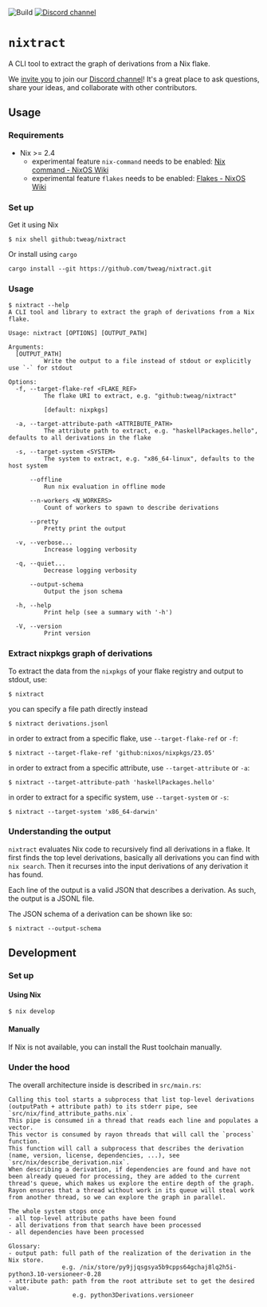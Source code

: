 ![Build](https://img.shields.io/github/actions/workflow/status/tweag/nixtract/build_nix.yml
) [![Discord channel](https://img.shields.io/discord/1174731094726295632)](https://discord.gg/53XwX7Ft)

# `nixtract`

A CLI tool to extract the graph of derivations from a Nix flake.

We [invite you](https://discord.gg/53XwX7Ft) to join our [Discord channel](https://discord.com/channels/1174731094726295632/1183682765212897280)! It's a great place to ask questions, share your ideas, and collaborate with other contributors.

## Usage

### Requirements

* Nix >= 2.4
  * experimental feature `nix-command` needs to be enabled: [Nix command - NixOS Wiki](https://nixos.wiki/wiki/Nix_command)
  * experimental feature `flakes` needs to be enabled: [Flakes - NixOS Wiki](https://nixos.wiki/wiki/Flakes)

### Set up

Get it using Nix

```console
$ nix shell github:tweag/nixtract
```

Or install using `cargo`

```console
cargo install --git https://github.com/tweag/nixtract.git
```

### Usage

```console
$ nixtract --help
A CLI tool and library to extract the graph of derivations from a Nix flake.

Usage: nixtract [OPTIONS] [OUTPUT_PATH]

Arguments:
  [OUTPUT_PATH]
          Write the output to a file instead of stdout or explicitly use `-` for stdout

Options:
  -f, --target-flake-ref <FLAKE_REF>
          The flake URI to extract, e.g. "github:tweag/nixtract"

          [default: nixpkgs]

  -a, --target-attribute-path <ATTRIBUTE_PATH>
          The attribute path to extract, e.g. "haskellPackages.hello", defaults to all derivations in the flake

  -s, --target-system <SYSTEM>
          The system to extract, e.g. "x86_64-linux", defaults to the host system

      --offline
          Run nix evaluation in offline mode

      --n-workers <N_WORKERS>
          Count of workers to spawn to describe derivations

      --pretty
          Pretty print the output

  -v, --verbose...
          Increase logging verbosity

  -q, --quiet...
          Decrease logging verbosity

      --output-schema
          Output the json schema

  -h, --help
          Print help (see a summary with '-h')

  -V, --version
          Print version
```

### Extract nixpkgs graph of derivations

To extract the data from the `nixpkgs` of your flake registry and output to stdout, use:

```console
$ nixtract
```

you can specify a file path directly instead

```console
$ nixtract derivations.jsonl
```

in order to extract from a specific flake, use `--target-flake-ref` or `-f`:

```console
$ nixtract --target-flake-ref 'github:nixos/nixpkgs/23.05'
```

in order to extract from a specific attribute, use `--target-attribute` or `-a`:

```console
$ nixtract --target-attribute-path 'haskellPackages.hello'
```

in order to extract for a specific system, use `--target-system` or `-s`:

```console
$ nixtract --target-system 'x86_64-darwin'
```

### Understanding the output

`nixtract` evaluates Nix code to recursively find all derivations in a flake.
It first finds the top level derivations, basically all derivations you can find with `nix search`.
Then it recurses into the input derivations of any derivation it has found.

Each line of the output is a valid JSON that describes a derivation.
As such, the output is a JSONL file.

The JSON schema of a derivation can be shown like so:

```console
$ nixtract --output-schema
```

## Development

### Set up

#### Using Nix
```console
$ nix develop
```

#### Manually
If Nix is not available, you can install the Rust toolchain manually.

### Under the hood

The overall architecture inside is described in `src/main.rs`:

```
Calling this tool starts a subprocess that list top-level derivations (outputPath + attribute path) to its stderr pipe, see `src/nix/find_attribute_paths.nix`.
This pipe is consumed in a thread that reads each line and populates a vector.
This vector is consumed by rayon threads that will call the `process` function.
This function will call a subprocess that describes the derivation (name, version, license, dependencies, ...), see `src/nix/describe_derivation.nix`.
When describing a derivation, if dependencies are found and have not been already queued for processing, they are added to the current thread's queue, which makes us explore the entire depth of the graph.
Rayon ensures that a thread without work in its queue will steal work from another thread, so we can explore the graph in parallel.

The whole system stops once
- all top-level attribute paths have been found
- all derivations from that search have been processed
- all dependencies have been processed

Glossary:
- output path: full path of the realization of the derivation in the Nix store.
               e.g. /nix/store/py9jjqsgsya5b9cpps64gchaj8lq2h5i-python3.10-versioneer-0.28
- attribute path: path from the root attribute set to get the desired value.
                  e.g. python3Derivations.versioneer
```
